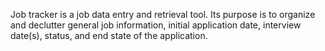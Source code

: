 Job tracker is a job data entry and retrieval tool. Its purpose is to organize and declutter general job information, initial application date, interview date(s), status, and end state of the application.